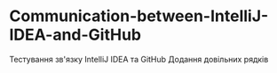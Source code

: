 # Communication-between-IntelliJ-IDEA-and-GitHub
Тестування зв'язку IntelliJ IDEA та GitHub
Додання довільних рядків
